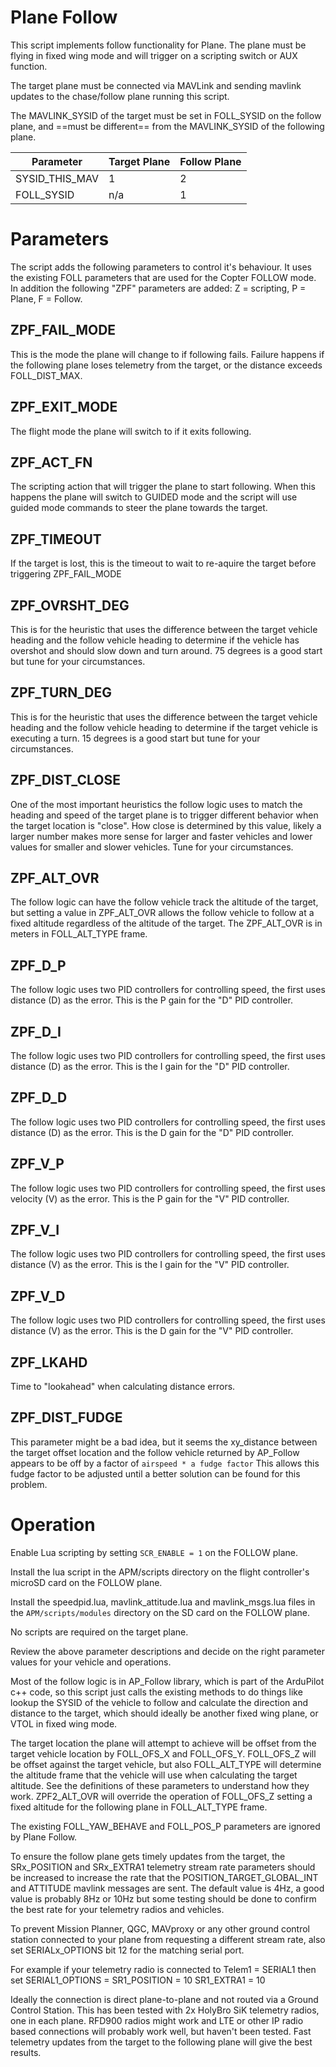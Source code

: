 # Plane Follow

This script implements follow functionality for Plane. The plane must be
flying in fixed wing mode and will trigger on a scripting switch or AUX function.

The target plane must be connected via MAVLink and sending mavlink updates to the chase/follow plane running this script.

The MAVLINK_SYSID of the target must be set in FOLL_SYSID on the follow plane,
and ==must be different== from the MAVLINK_SYSID of the following plane.

| Parameter | Target Plane | Follow Plane |
| --------- | ------------ | ------------ |
| SYSID_THIS_MAV | 1 | 2 |
| FOLL_SYSID | n/a | 1 |


# Parameters

The script adds the following parameters to control it's behaviour. It uses 
the existing FOLL parameters that are used for the Copter FOLLOW mode. In addition
the following "ZPF" parameters are added: Z = scripting, P = Plane, F = Follow.

## ZPF_FAIL_MODE

This is the mode the plane will change to if following fails. Failure happens
if the following plane loses telemetry from the target, or the distance exceeds
FOLL_DIST_MAX.

## ZPF_EXIT_MODE

The flight mode the plane will switch to if it exits following. 

## ZPF_ACT_FN

The scripting action that will trigger the plane to start following. When this
happens the plane will switch to GUIDED mode and the script will use guided mode
commands to steer the plane towards the target.

## ZPF_TIMEOUT

If the target is lost, this is the timeout to wait to re-aquire the target before 
triggering ZPF_FAIL_MODE

## ZPF_OVRSHT_DEG

This is for the heuristic that uses the difference between the target vehicle heading
and the follow vehicle heading to determine if the vehicle has overshot and should slow
down and turn around. 75 degrees is a good start but tune for your circumstances.

## ZPF_TURN_DEG

This is for the heuristic that uses the difference between the target vehicle heading
and the follow vehicle heading to determine if the target vehicle is executing a turn.
15 degrees is a good start but tune for your circumstances.

## ZPF_DIST_CLOSE

One of the most important heuristics the follow logic uses to match the heading and speed
of the target plane is to trigger different behavior when the target location is "close".
How close is determined by this value, likely a larger number makes more sense for larger 
and faster vehicles and lower values for smaller and slower vehicles. Tune for your circumstances.

## ZPF_ALT_OVR

The follow logic can have the follow vehicle track the altitude of the target, but setting a value
in ZPF_ALT_OVR allows the follow vehicle to follow at a fixed altitude regardless of the altitude
of the target. The ZPF_ALT_OVR is in meters in FOLL_ALT_TYPE frame. 

## ZPF_D_P

The follow logic uses two PID controllers for controlling speed, the first uses distance (D) 
as the error. This is the P gain for the "D" PID controller.

## ZPF_D_I

The follow logic uses two PID controllers for controlling speed, the first uses distance (D) 
as the error. This is the I gain for the "D" PID controller.

## ZPF_D_D

The follow logic uses two PID controllers for controlling speed, the first uses distance (D) 
as the error. This is the D gain for the "D" PID controller.

## ZPF_V_P

The follow logic uses two PID controllers for controlling speed, the first uses velocity (V) 
as the error. This is the P gain for the "V" PID controller.

## ZPF_V_I

The follow logic uses two PID controllers for controlling speed, the first uses distance (V) 
as the error. This is the I gain for the "V" PID controller.

## ZPF_V_D

The follow logic uses two PID controllers for controlling speed, the first uses distance (V) 
as the error. This is the D gain for the "V" PID controller.

## ZPF_LKAHD

Time to "lookahead" when calculating distance errors.

## ZPF_DIST_FUDGE

This parameter might be a bad idea, but it seems the xy_distance between the target offset location
and the follow vehicle returned by AP_Follow appears to be off by a factor of 
`airspeed * a fudge factor`
This allows this fudge factor to be adjusted until a better solution can be found for this problem.

# Operation
Enable Lua scripting by setting `SCR_ENABLE = 1` on the FOLLOW plane.

Install the lua script in the APM/scripts directory on the flight
controller's microSD card on the FOLLOW plane. 

Install the speedpid.lua, mavlink_attitude.lua and mavlink_msgs.lua files
in the `APM/scripts/modules` directory on the SD card on the FOLLOW plane.

No scripts are required on the target plane.

Review the above parameter descriptions and decide on the right parameter values for your vehicle and operations.

Most of the follow logic is in AP_Follow library, which is part of the ArduPilot c++
code, so this script just calls the existing methods to do things like
lookup the SYSID of the vehicle to follow and calculate the direction and distance
to the target, which should ideally be another fixed wing plane, or VTOL in
fixed wing mode.

The target location the plane will attempt to achieve will be offset from the target
vehicle location by FOLL_OFS_X and FOLL_OFS_Y. FOLL_OFS_Z will be offset against the 
target vehicle, but also FOLL_ALT_TYPE will determine the altitude frame that the vehicle
will use when calculating the target altitude. See the definitions of these
parameters to understand how they work. ZPF2_ALT_OVR will override the operation of FOLL_OFS_Z
setting a fixed altitude for the following plane in FOLL_ALT_TYPE frame.

The existing FOLL_YAW_BEHAVE and FOLL_POS_P parameters are ignored by Plane Follow.

To ensure the follow plane gets timely updates from the target, the SRx_POSITION and SRx_EXTRA1
telemetry stream rate parameters should be increased to increase the rate that the POSITION_TARGET_GLOBAL_INT
and ATTITUDE mavlink messages are sent. The default value is 4Hz, a good value is probably 8Hz or 10Hz but 
some testing should be done to confirm the best rate for your telemetry radios and vehicles.

To prevent Mission Planner, QGC, MAVproxy or any other ground control station connected to your plane
from requesting a different stream rate, also set SERIALx_OPTIONS bit 12 for the matching serial port. 

For example if your telemetry radio is connected to Telem1 = SERIAL1 then set
SERIAL1_OPTIONS = 
SR1_POSITION = 10
SR1_EXTRA1 = 10

Ideally the connection is direct plane-to-plane and not routed via a Ground Control Station. This has been tested with 2x HolyBro SiK telemetry radios, one in each plane. RFD900 radios might work and LTE or other IP radio based connections will probably work well, but haven't been tested. Fast telemetry updates from the target to the following plane will give the best results.

